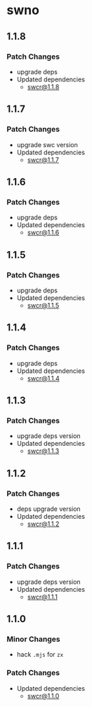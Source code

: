 # swno

## 1.1.8

### Patch Changes

- upgrade deps
- Updated dependencies
  - swcr@1.1.8

## 1.1.7

### Patch Changes

- upgrade swc version
- Updated dependencies
  - swcr@1.1.7

## 1.1.6

### Patch Changes

- upgrade deps
- Updated dependencies
  - swcr@1.1.6

## 1.1.5

### Patch Changes

- upgrade deps
- Updated dependencies
  - swcr@1.1.5

## 1.1.4

### Patch Changes

- upgrade deps
- Updated dependencies
  - swcr@1.1.4

## 1.1.3

### Patch Changes

- upgrade deps version
- Updated dependencies
  - swcr@1.1.3

## 1.1.2

### Patch Changes

- deps upgrade version
- Updated dependencies
  - swcr@1.1.2

## 1.1.1

### Patch Changes

- upgrade deps version
- Updated dependencies
  - swcr@1.1.1

## 1.1.0

### Minor Changes

- hack `.mjs` for `zx`

### Patch Changes

- Updated dependencies
  - swcr@1.1.0
